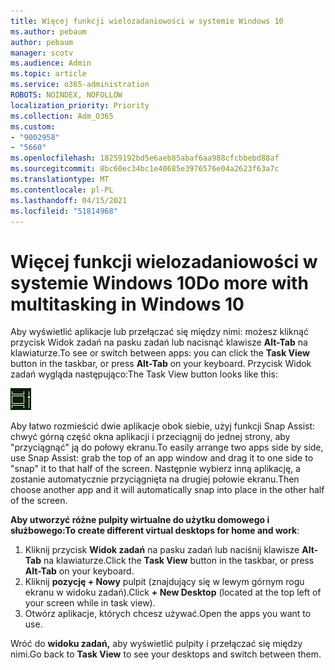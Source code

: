 ```yaml
---
title: Więcej funkcji wielozadaniowości w systemie Windows 10
ms.author: pebaum
author: pebaum
manager: scotv
ms.audience: Admin
ms.topic: article
ms.service: o365-administration
ROBOTS: NOINDEX, NOFOLLOW
localization_priority: Priority
ms.collection: Adm_O365
ms.custom:
- "9002958"
- "5660"
ms.openlocfilehash: 18259192bd5e6aeb85abaf6aa988cfcbbebd88af
ms.sourcegitcommit: 8bc60ec34bc1e40685e3976576e04a2623f63a7c
ms.translationtype: MT
ms.contentlocale: pl-PL
ms.lasthandoff: 04/15/2021
ms.locfileid: "51814968"
---
```

# <a name="do-more-with-multitasking-in-windows-10"></a><span data-ttu-id="fedf1-102">Więcej funkcji wielozadaniowości w systemie Windows 10</span><span class="sxs-lookup"><span data-stu-id="fedf1-102">Do more with multitasking in Windows 10</span></span>

<span data-ttu-id="fedf1-103">Aby wyświetlić aplikacje lub przełączać  się między nimi: możesz kliknąć przycisk Widok zadań na pasku zadań lub nacisnąć klawisze **Alt-Tab** na klawiaturze.</span><span class="sxs-lookup"><span data-stu-id="fedf1-103">To see or switch between apps: you can click the **Task View** button in the taskbar, or press **Alt-Tab** on your keyboard.</span></span> <span data-ttu-id="fedf1-104">Przycisk Widok zadań wygląda następująco:</span><span class="sxs-lookup"><span data-stu-id="fedf1-104">The Task View button looks like this:</span></span>

![Przycisk widoku zadań](media/task-view.png)

<span data-ttu-id="fedf1-106">Aby łatwo rozmieścić dwie aplikacje obok siebie, użyj funkcji Snap Assist: chwyć górną część okna aplikacji i przeciągnij do jednej strony, aby "przyciągnąć" ją do połowy ekranu.</span><span class="sxs-lookup"><span data-stu-id="fedf1-106">To easily arrange two apps side by side, use Snap Assist: grab the top of an app window and drag it to one side to "snap" it to that half of the screen.</span></span> <span data-ttu-id="fedf1-107">Następnie wybierz inną aplikację, a zostanie automatycznie przyciągnięta na drugiej połowie ekranu.</span><span class="sxs-lookup"><span data-stu-id="fedf1-107">Then choose another app and it will automatically snap into place in the other half of the screen.</span></span>

<span data-ttu-id="fedf1-108">**Aby utworzyć różne pulpity wirtualne do użytku domowego i służbowego:**</span><span class="sxs-lookup"><span data-stu-id="fedf1-108">**To create different virtual desktops for home and work**:</span></span>

1. <span data-ttu-id="fedf1-109">Kliknij przycisk **Widok zadań** na pasku zadań lub naciśnij klawisze **Alt-Tab** na klawiaturze.</span><span class="sxs-lookup"><span data-stu-id="fedf1-109">Click the **Task View** button in the taskbar, or press **Alt-Tab** on your keyboard.</span></span>
2. <span data-ttu-id="fedf1-110">Kliknij **pozycję + Nowy** pulpit (znajdujący się w lewym górnym rogu ekranu w widoku zadań).</span><span class="sxs-lookup"><span data-stu-id="fedf1-110">Click **+ New Desktop** (located at the top left of your screen while in task view).</span></span>
3. <span data-ttu-id="fedf1-111">Otwórz aplikacje, których chcesz używać.</span><span class="sxs-lookup"><span data-stu-id="fedf1-111">Open the apps you want to use.</span></span> 

<span data-ttu-id="fedf1-112">Wróć do **widoku zadań,** aby wyświetlić pulpity i przełączać się między nimi.</span><span class="sxs-lookup"><span data-stu-id="fedf1-112">Go back to **Task View** to see your desktops and switch between them.</span></span>
